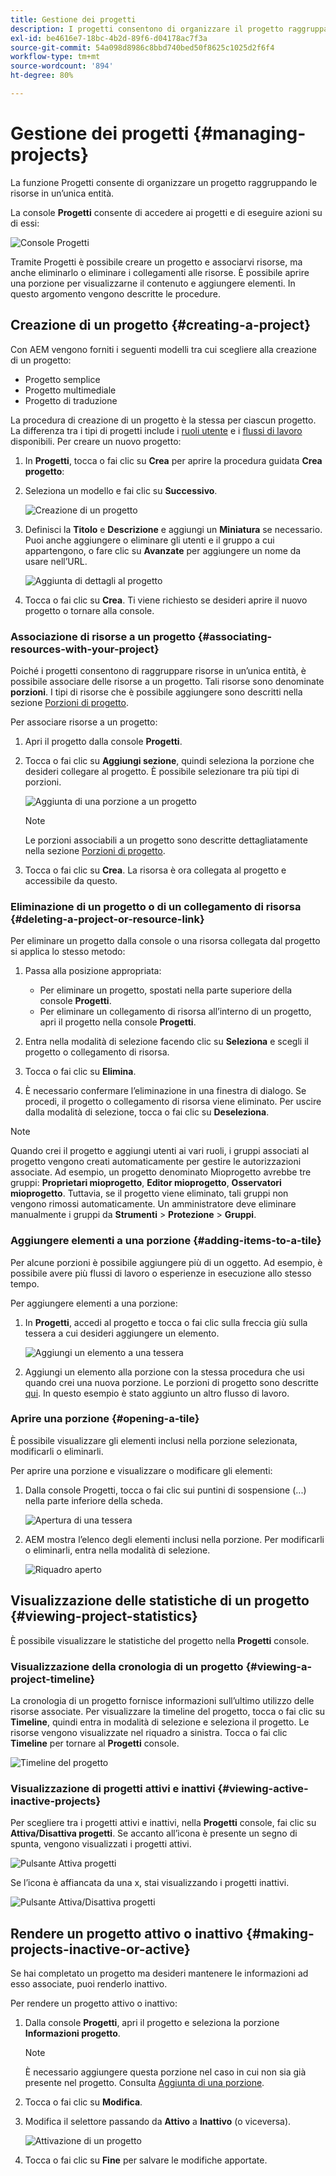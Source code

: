 ```yaml
---
title: Gestione dei progetti
description: I progetti consentono di organizzare il progetto raggruppando le risorse in un’unica entità accessibile e gestibile nella console Progetti
exl-id: be4616e7-18bc-4b2d-89f6-d04178ac7f3a
source-git-commit: 54a098d8986c8bbd740bed50f8625c1025d2f6f4
workflow-type: tm+mt
source-wordcount: '894'
ht-degree: 80%

---
```


# Gestione dei progetti {#managing-projects}

La funzione Progetti consente di organizzare un progetto raggruppando le risorse in un’unica entità.

La console **Progetti** consente di accedere ai progetti e di eseguire azioni su di essi:

![Console Progetti](/help/sites-cloud/authoring/assets/projects-console.png)

Tramite Progetti è possibile creare un progetto e associarvi risorse, ma anche eliminarlo o eliminare i collegamenti alle risorse. È possibile aprire una porzione per visualizzarne il contenuto e aggiungere elementi. In questo argomento vengono descritte le procedure.

## Creazione di un progetto {#creating-a-project}

Con AEM vengono forniti i seguenti modelli tra cui scegliere alla creazione di un progetto:

* Progetto semplice
* Progetto multimediale
* Progetto di traduzione

<!-- Hiding product photoshoot via cqdoc-18072 as it is not available in Skyline.
* Product Photo Shoot Project 
-->

La procedura di creazione di un progetto è la stessa per ciascun progetto. La differenza tra i tipi di progetti include i [ruoli utente](/help/sites-cloud/authoring/projects/overview.md) e i [flussi di lavoro](/help/sites-cloud/authoring/projects/workflows.md) disponibili.  Per creare un nuovo progetto:

1. In **Progetti**, tocca o fai clic su **Crea** per aprire la procedura guidata **Crea progetto**:
1. Seleziona un modello e fai clic su **Successivo**.

   ![Creazione di un progetto](/help/sites-cloud/authoring/assets/projects-create.png)

1. Definisci la **Titolo** e **Descrizione** e aggiungi un **Miniatura** se necessario. Puoi anche aggiungere o eliminare gli utenti e il gruppo a cui appartengono, o fare clic su **Avanzate** per aggiungere un nome da usare nell’URL.

   ![Aggiunta di dettagli al progetto](/help/sites-cloud/authoring/assets/projects-add-team.png)

1. Tocca o fai clic su **Crea**. Ti viene richiesto se desideri aprire il nuovo progetto o tornare alla console.

### Associazione di risorse a un progetto {#associating-resources-with-your-project}

Poiché i progetti consentono di raggruppare risorse in un’unica entità, è possibile associare delle risorse a un progetto. Tali risorse sono denominate **porzioni**. I tipi di risorse che è possibile aggiungere sono descritti nella sezione [Porzioni di progetto](/help/sites-cloud/authoring/projects/overview.md#project-tiles).

Per associare risorse a un progetto:

1. Apri il progetto dalla console **Progetti**.
1. Tocca o fai clic su **Aggiungi sezione**, quindi seleziona la porzione che desideri collegare al progetto. È possibile selezionare tra più tipi di porzioni.

   ![Aggiunta di una porzione a un progetto](/help/sites-cloud/authoring/assets/projects-add-tile.png)

   >[!NOTE]
   >
   >Le porzioni associabili a un progetto sono descritte dettagliatamente nella sezione [Porzioni di progetto](/help/sites-cloud/authoring/projects/overview.md#project-tiles).

1. Tocca o fai clic su **Crea**. La risorsa è ora collegata al progetto e accessibile da questo.

### Eliminazione di un progetto o di un collegamento di risorsa {#deleting-a-project-or-resource-link}

Per eliminare un progetto dalla console o una risorsa collegata dal progetto si applica lo stesso metodo:

1. Passa alla posizione appropriata:

   * Per eliminare un progetto, spostati nella parte superiore della console **Progetti**.
   * Per eliminare un collegamento di risorsa all’interno di un progetto, apri il progetto nella console **Progetti**.

1. Entra nella modalità di selezione facendo clic su **Seleziona** e scegli il progetto o collegamento di risorsa.
1. Tocca o fai clic su **Elimina**.

1. È necessario confermare l’eliminazione in una finestra di dialogo. Se procedi, il progetto o collegamento di risorsa viene eliminato. Per uscire dalla modalità di selezione, tocca o fai clic su **Deseleziona**.

>[!NOTE]
>
>Quando crei il progetto e aggiungi utenti ai vari ruoli, i gruppi associati al progetto vengono creati automaticamente per gestire le autorizzazioni associate. Ad esempio, un progetto denominato Mioprogetto avrebbe tre gruppi: **Proprietari mioprogetto**, **Editor mioprogetto**, **Osservatori mioprogetto**. Tuttavia, se il progetto viene eliminato, tali gruppi non vengono rimossi automaticamente. Un amministratore deve eliminare manualmente i gruppi da **Strumenti** > **Protezione** > **Gruppi**.

### Aggiungere elementi a una porzione {#adding-items-to-a-tile}

Per alcune porzioni è possibile aggiungere più di un oggetto. Ad esempio, è possibile avere più flussi di lavoro o esperienze in esecuzione allo stesso tempo.

Per aggiungere elementi a una porzione:

1. In **Progetti**, accedi al progetto e tocca o fai clic sulla freccia giù sulla tessera a cui desideri aggiungere un elemento.

   ![Aggiungi un elemento a una tessera](/help/sites-cloud/authoring/assets/project-workflows.png)

1. Aggiungi un elemento alla porzione con la stessa procedura che usi quando crei una nuova porzione. Le porzioni di progetto sono descritte [qui](/help/sites-cloud/authoring/projects/overview.md#project-tiles). In questo esempio è stato aggiunto un altro flusso di lavoro.

### Aprire una porzione {#opening-a-tile}

È possibile visualizzare gli elementi inclusi nella porzione selezionata, modificarli o eliminarli.

Per aprire una porzione e visualizzare o modificare gli elementi:

1. Dalla console Progetti, tocca o fai clic sui puntini di sospensione (...) nella parte inferiore della scheda.

   ![Apertura di una tessera](/help/sites-cloud/authoring/assets/project-links.png)

1. AEM mostra l’elenco degli elementi inclusi nella porzione. Per modificarli o eliminarli, entra nella modalità di selezione.

   ![Riquadro aperto](/help/sites-cloud/authoring/assets/projects-add-link.png)

## Visualizzazione delle statistiche di un progetto {#viewing-project-statistics}

È possibile visualizzare le statistiche del progetto nella **Progetti** console.

### Visualizzazione della cronologia di un progetto {#viewing-a-project-timeline}

La cronologia di un progetto fornisce informazioni sull’ultimo utilizzo delle risorse associate. Per visualizzare la timeline del progetto, tocca o fai clic su **Timeline**, quindi entra in modalità di selezione e seleziona il progetto. Le risorse vengono visualizzate nel riquadro a sinistra. Tocca o fai clic **Timeline** per tornare al **Progetti** console.

![Timeline del progetto](/help/sites-cloud/authoring/assets/projects-timeline.png)

### Visualizzazione di progetti attivi e inattivi {#viewing-active-inactive-projects}

Per scegliere tra i progetti attivi e inattivi, nella **Progetti** console, fai clic su **Attiva/Disattiva progetti**. Se accanto all’icona è presente un segno di spunta, vengono visualizzati i progetti attivi.

![Pulsante Attiva progetti](/help/sites-cloud/authoring/assets/projects-active.png)

Se l’icona è affiancata da una x, stai visualizzando i progetti inattivi.

![Pulsante Attiva/Disattiva progetti](/help/sites-cloud/authoring/assets/projects-inactive.png)

## Rendere un progetto attivo o inattivo {#making-projects-inactive-or-active}

Se hai completato un progetto ma desideri mantenere le informazioni ad esso associate, puoi renderlo inattivo.

Per rendere un progetto attivo o inattivo:

1. Dalla console **Progetti**, apri il progetto e seleziona la porzione **Informazioni progetto**.

   >[!NOTE]
   È necessario aggiungere questa porzione nel caso in cui non sia già presente nel progetto. Consulta [Aggiunta di una porzione](#adding-items-to-a-tile).

1. Tocca o fai clic su **Modifica**.
1. Modifica il selettore passando da **Attivo** a **Inattivo** (o viceversa).

   ![Attivazione di un progetto](/help/sites-cloud/authoring/assets/projects-add-team.png)

1. Tocca o fai clic su **Fine** per salvare le modifiche apportate.

